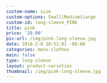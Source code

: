 ```yaml
---
custom-name: size
custom-options: Small|Medium|Large
custom-id: long-sleeve_PINK
title: pink
price: '20.00'
pic-url: /img/pink-long-sleeve.jpg
date: 2018-2-8 10:51:01 -08:00
categories: mens-clothes
main: false
type: long-sleeve
layout: product-varieties
thumbnail: /img/pink-long-sleeve.jpg
---
```


